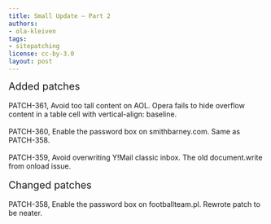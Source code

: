 ```yaml
---
title: Small Update — Part 2
authors:
- ola-kleiven
tags:
- sitepatching
license: cc-by-3.0
layout: post
---
```


<span style="font-size: 140%">Added patches</span><br/><br/>PATCH-361, Avoid too tall content on AOL. Opera fails to hide overflow content in a table cell with vertical-align: baseline.<br/><br/>PATCH-360, Enable the password box on smithbarney.com. Same as PATCH-358.<br/><br/>PATCH-359, Avoid overwriting Y!Mail classic inbox. The old document.write from onload issue.<br/> <br/><span style="font-size: 140%">Changed patches</span><br/><br/>PATCH-358, Enable the password box on footballteam.pl. Rewrote patch to be neater.
